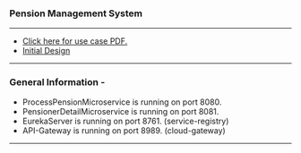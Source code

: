 ### Pension Management System

<hr />

<ul>
	<li>
		<a href="Resources/Project-2.pdf">Click here for use case PDF.</a>
	</li>
	<li>
		<a href="Resources/Pension Management System Plan.pdf">Initial Design</a>
	</li>
</ul>

<hr />

### General Information -
<ul>
	<li>
		ProcessPensionMicroservice is running on port 8080.
	</li>
	<li>
		PensionerDetailMicroservice is running on port 8081.
	</li>
	<li>
		EurekaServer is running on port 8761. (service-registry)
	</li>
	<li>
		API-Gateway is running on port 8989. (cloud-gateway)
	</li>
</ul>

<hr />
